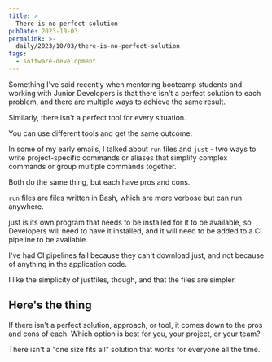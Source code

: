 ```yaml
---
title: >
  There is no perfect solution
pubDate: 2023-10-03
permalink: >-
  daily/2023/10/03/there-is-no-perfect-solution
tags:
  - software-development
---
```


Something I've said recently when mentoring bootcamp students and working with Junior Developers is that there isn't a perfect solution to each problem, and there are multiple ways to achieve the same result.

Similarly, there isn't a perfect tool for every situation.

You can use different tools and get the same outcome.

In some of my early emails, I talked about `run` files and `just` - two ways to write project-specific commands or aliases that simplify complex commands or group multiple commands together.

Both do the same thing, but each have pros and cons.

`run` files are files written in Bash, which are more verbose but can run anywhere.

just is its own program that needs to be installed for it to be available, so Developers will need to have it installed, and it will need to be added to a CI pipeline to be available.

I've had CI pipelines fail because they can't download just, and not because of anything in the application code.

I like the simplicity of justfiles, though, and that the files are simpler.

## Here's the thing

If there isn't a perfect solution, approach, or tool, it comes down to the pros and cons of each. Which option is best for you, your project, or your team?

There isn't a "one size fits all" solution that works for everyone all the time.
